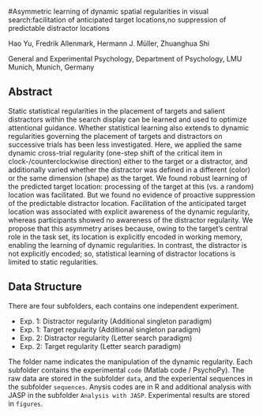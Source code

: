 #Asymmetric learning of dynamic spatial regularities in visual search:facilitation of anticipated target locations,no suppression of predictable distractor locations

Hao Yu, Fredrik Allenmark, Hermann J. Müller, Zhuanghua Shi

General and Experimental Psychology, Department of Psychology, LMU Munich, Munich, Germany

## Abstract

Static statistical regularities in the placement of targets and salient distractors within the search display can be learned and used to optimize attentional guidance. Whether statistical learning also extends to dynamic regularities governing the placement of targets and distractors on successive trials has been less investigated. Here, we applied the same dynamic cross-trial regularity (one-step shift of the critical item in clock-/counterclockwise direction) either to the target or a distractor, and additionally varied whether the distractor was defined in a different (color) or the same dimension (shape) as the target. We found robust learning of the predicted target location: processing of the target at this (vs. a random) location was facilitated. But we found no evidence of proactive suppression of the predictable distractor location. Facilitation of the anticipated target location was associated with explicit awareness of the dynamic regularity, whereas participants showed no awareness of the distractor regularity. We propose that this asymmetry arises because, owing to the target’s central role in the task set, its location is explicitly encoded in working memory, enabling the learning of dynamic regularities. In contrast, the distractor is not explicitly encoded; so, statistical learning of distractor locations is limited to static regularities.

## Data Structure

There are four subfolders, each contains one independent experiment. 

- Exp. 1: Distractor regularity (Additional singleton paradigm)
- Exp. 1: Target regularity (Additional singleton paradigm)
- Exp. 2: Distractor regularity (Letter search paradigm)
- Exp. 2: Target regularity (Letter search paradigm)

The folder name indicates the manipulation of the dynamic regularity.  Each subfolder contains the experimental `code` (Matlab code / PsychoPy). The raw data are stored in the subfolder `data`, and the experiental sequences in the subfolder `sequences`. Anysis codes are in R and additional analysis with JASP in the subfolder `Analysis with JASP`. Experimental results are stored in `figures`.

